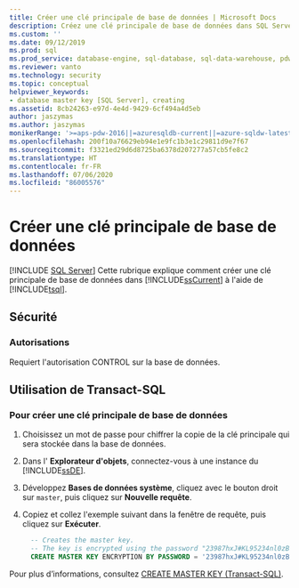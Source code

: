 ```yaml
---
title: Créer une clé principale de base de données | Microsoft Docs
description: Créez une clé principale de base de données dans SQL Server à l’aide de Transact-SQL. Vérifiez que vous disposez des autorisations requises.
ms.custom: ''
ms.date: 09/12/2019
ms.prod: sql
ms.prod_service: database-engine, sql-database, sql-data-warehouse, pdw
ms.reviewer: vanto
ms.technology: security
ms.topic: conceptual
helpviewer_keywords:
- database master key [SQL Server], creating
ms.assetid: 8cb24263-e97d-4e4d-9429-6cf494a4d5eb
author: jaszymas
ms.author: jaszymas
monikerRange: '>=aps-pdw-2016||=azuresqldb-current||=azure-sqldw-latest||>=sql-server-2016||=sqlallproducts-allversions||>=sql-server-linux-2017||=azuresqldb-mi-current'
ms.openlocfilehash: 200f10a76629eb94e1e9fc1b3e1c29811d9e7f67
ms.sourcegitcommit: f3321ed29d6d8725ba6378d207277a57cb5fe8c2
ms.translationtype: HT
ms.contentlocale: fr-FR
ms.lasthandoff: 07/06/2020
ms.locfileid: "86005576"
---
```

# <a name="create-a-database-master-key"></a>Créer une clé principale de base de données

[!INCLUDE [SQL Server](../../../includes/applies-to-version/sql-asdb-asdbmi-asa-pdw.md)]
Cette rubrique explique comment créer une clé principale de base de données dans [!INCLUDE[ssCurrent](../../../includes/sscurrent-md.md)] à l'aide de [!INCLUDE[tsql](../../../includes/tsql-md.md)].

## <a name="security"></a>Sécurité

### <a name="permissions"></a>Autorisations

Requiert l'autorisation CONTROL sur la base de données.

## <a name="using-transact-sql"></a>Utilisation de Transact-SQL

### <a name="to-create-a-database-master-key"></a>Pour créer une clé principale de base de données

1. Choisissez un mot de passe pour chiffrer la copie de la clé principale qui sera stockée dans la base de données.
2. Dans l' **Explorateur d'objets**, connectez-vous à une instance du [!INCLUDE[ssDE](../../../includes/ssde-md.md)].
3. Développez **Bases de données système**, cliquez avec le bouton droit sur `master`, puis cliquez sur **Nouvelle requête**.
4. Copiez et collez l'exemple suivant dans la fenêtre de requête, puis cliquez sur **Exécuter**.

   ```sql
     -- Creates the master key.
     -- The key is encrypted using the password "23987hxJ#KL95234nl0zBe".  
     CREATE MASTER KEY ENCRYPTION BY PASSWORD = '23987hxJ#KL95234nl0zBe';  

   ```

Pour plus d’informations, consultez [CREATE MASTER KEY &#40;Transact-SQL&#41;](../../../t-sql/statements/create-master-key-transact-sql.md).
